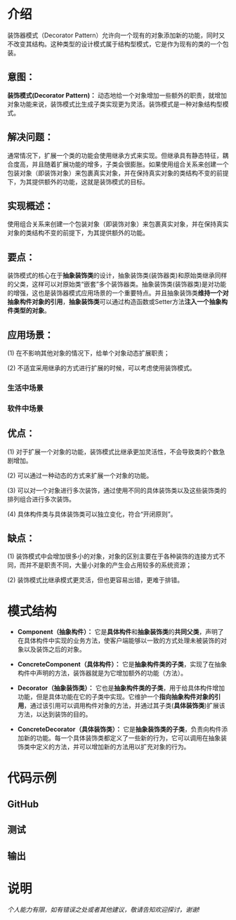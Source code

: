 # 介绍

装饰器模式（Decorator Pattern）允许向一个现有的对象添加新的功能，同时又不改变其结构。这种类型的设计模式属于结构型模式，它是作为现有的类的一个包装。

## 意图：

**装饰模式(Decorator Pattern)：** 动态地给一个对象增加一些额外的职责，就增加对象功能来说，装饰模式比生成子类实现更为灵活。装饰模式是一种对象结构型模式。

## 解决问题：

通常情况下，扩展一个类的功能会使用继承方式来实现。但继承具有静态特征，耦合度高，并且随着扩展功能的增多，子类会很膨胀。如果使用组合关系来创建一个包装对象（即装饰对象）来包裹真实对象，并在保持真实对象的类结构不变的前提下，为其提供额外的功能，这就是装饰模式的目标。

## 实现概述：

使用组合关系来创建一个包装对象（即装饰对象）来包裹真实对象，并在保持真实对象的类结构不变的前提下，为其提供额外的功能。

## 要点：

装饰模式的核心在于**抽象装饰类**的设计，抽象装饰类(装饰器类)和原始类继承同样的父类，这样可以对原始类“嵌套”多个装饰器类。抽象装饰类(装饰器类)是对功能的增强，这也是装饰器模式应用场景的一个重要特点。并且抽象装饰类**维持一个对抽象构件对象的引用**，**抽象装饰类**可以通过构造函数或Setter方法**注入一个抽象构件类型的对象**。

## 应用场景：

(1) 在不影响其他对象的情况下，给单个对象动态扩展职责；

(2) 不适宜采用继承的方式进行扩展的时候，可以考虑使用装饰模式。

### 生活中场景

### 软件中场景

## 优点：

(1) 对于扩展一个对象的功能，装饰模式比继承更加灵活性，不会导致类的个数急剧增加。

(2) 可以通过一种动态的方式来扩展一个对象的功能。

(3) 可以对一个对象进行多次装饰，通过使用不同的具体装饰类以及这些装饰类的排列组合进行多次装饰。

(4) 具体构件类与具体装饰类可以独立变化，符合“开闭原则”。

## 缺点：

(1) 装饰模式中会增加很多小的对象，对象的区别主要在于各种装饰的连接方式不同，而并不是职责不同，大量小对象的产生会占用较多的系统资源；

(2) 装饰模式比继承模式更灵活，但也更容易出错，更难于排错。

# 模式结构

- **Component（抽象构件）：** 它是**具体构件**和**抽象装饰类**的**共同父类**，声明了在具体构件中实现的业务方法，使客户端能够以一致的方式处理未被装饰的对象以及装饰之后的对象。

- **ConcreteComponent（具体构件）：** 它是**抽象构件类的子类**，实现了在抽象构件中声明的方法，装饰器就是为它增加额外的功能（方法）。

-  **Decorator（抽象装饰类）：** 它也是**抽象构件类的子类**，用于给具体构件增加功能，但是具体功能在它的子类中实现。它维护一个**指向抽象构件对象的引用**，通过该引用可以调用构件对象的方法，并通过其子类(**具体装饰类**)扩展该方法，以达到装饰的目的。

- **ConcreteDecorator（具体装饰类）：** 它是**抽象装饰类的子类**，负责向构件添加新的功能。每一个具体装饰类都定义了一些新的行为，它可以调用在抽象装饰类中定义的方法，并可以增加新的方法用以扩充对象的行为。





# 代码示例



## GitHub

## 测试

## 输出

# 说明



*个人能力有限，如有错误之处或者其他建议，敬请告知欢迎探讨，谢谢!*

